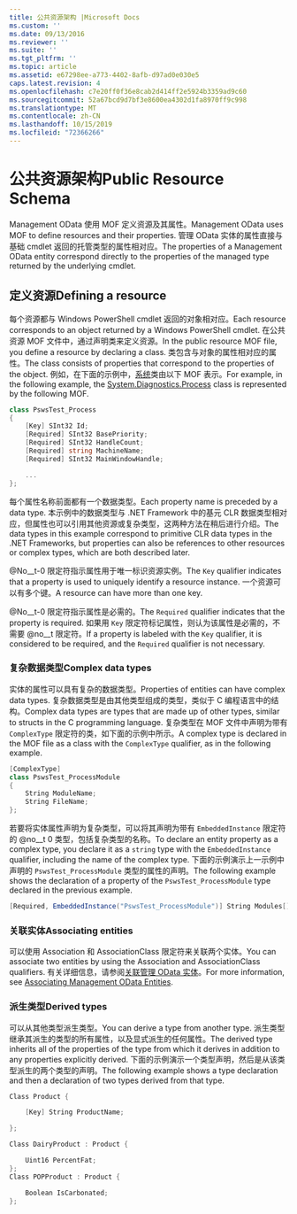 ```yaml
---
title: 公共资源架构 |Microsoft Docs
ms.custom: ''
ms.date: 09/13/2016
ms.reviewer: ''
ms.suite: ''
ms.tgt_pltfrm: ''
ms.topic: article
ms.assetid: e67298ee-a773-4402-8afb-d97ad0e030e5
caps.latest.revision: 4
ms.openlocfilehash: c7e20ff0f36e8cab2d414ff2e5924b3359ad9c60
ms.sourcegitcommit: 52a67bcd9d7bf3e8600ea4302d1fa8970ff9c998
ms.translationtype: MT
ms.contentlocale: zh-CN
ms.lasthandoff: 10/15/2019
ms.locfileid: "72366266"
---
```

# <a name="public-resource-schema"></a><span data-ttu-id="2f589-102">公共资源架构</span><span class="sxs-lookup"><span data-stu-id="2f589-102">Public Resource Schema</span></span>

<span data-ttu-id="2f589-103">Management OData 使用 MOF 定义资源及其属性。</span><span class="sxs-lookup"><span data-stu-id="2f589-103">Management OData uses MOF to define resources and their properties.</span></span> <span data-ttu-id="2f589-104">管理 OData 实体的属性直接与基础 cmdlet 返回的托管类型的属性相对应。</span><span class="sxs-lookup"><span data-stu-id="2f589-104">The properties of a Management OData entity correspond directly to the properties of the managed type returned by the underlying cmdlet.</span></span>

## <a name="defining-a-resource"></a><span data-ttu-id="2f589-105">定义资源</span><span class="sxs-lookup"><span data-stu-id="2f589-105">Defining a resource</span></span>

<span data-ttu-id="2f589-106">每个资源都与 Windows PowerShell cmdlet 返回的对象相对应。</span><span class="sxs-lookup"><span data-stu-id="2f589-106">Each resource corresponds to an object returned by a Windows PowerShell cmdlet.</span></span> <span data-ttu-id="2f589-107">在公共资源 MOF 文件中，通过声明类来定义资源。</span><span class="sxs-lookup"><span data-stu-id="2f589-107">In the public resource MOF file, you define a resource by declaring a class.</span></span> <span data-ttu-id="2f589-108">类包含与对象的属性相对应的属性。</span><span class="sxs-lookup"><span data-stu-id="2f589-108">The class consists of properties that correspond to the properties of the object.</span></span> <span data-ttu-id="2f589-109">例如，在下面的示例中，[系统](/dotnet/api/System.Diagnostics.Process)类由以下 MOF 表示。</span><span class="sxs-lookup"><span data-stu-id="2f589-109">For example, in the following example, the [System.Diagnostics.Process](/dotnet/api/System.Diagnostics.Process) class is represented by the following MOF.</span></span>

```csharp
class PswsTest_Process
{
    [Key] SInt32 Id;
    [Required] SInt32 BasePriority;
    [Required] SInt32 HandleCount;
    [Required] string MachineName;
    [Required] SInt32 MainWindowHandle;

    ...
};
```

<span data-ttu-id="2f589-110">每个属性名称前面都有一个数据类型。</span><span class="sxs-lookup"><span data-stu-id="2f589-110">Each property name is preceded by a data type.</span></span> <span data-ttu-id="2f589-111">本示例中的数据类型与 .NET Framework 中的基元 CLR 数据类型相对应，但属性也可以引用其他资源或复杂类型，这两种方法在稍后进行介绍。</span><span class="sxs-lookup"><span data-stu-id="2f589-111">The data types in this example correspond to primitive CLR data types in the .NET Frameworks, but properties can also be references to other resources or complex types, which are both described later.</span></span>

<span data-ttu-id="2f589-112">@No__t-0 限定符指示属性用于唯一标识资源实例。</span><span class="sxs-lookup"><span data-stu-id="2f589-112">The `Key` qualifier indicates that a property is used to uniquely identify a resource instance.</span></span> <span data-ttu-id="2f589-113">一个资源可以有多个键。</span><span class="sxs-lookup"><span data-stu-id="2f589-113">A resource can have more than one key.</span></span>

<span data-ttu-id="2f589-114">@No__t-0 限定符指示属性是必需的。</span><span class="sxs-lookup"><span data-stu-id="2f589-114">The `Required` qualifier indicates that the property is required.</span></span> <span data-ttu-id="2f589-115">如果用 `Key` 限定符标记属性，则认为该属性是必需的，不需要 @no__t 限定符。</span><span class="sxs-lookup"><span data-stu-id="2f589-115">If a property is labeled with the `Key` qualifier, it is considered to be required, and the `Required` qualifier is not necessary.</span></span>

### <a name="complex-data-types"></a><span data-ttu-id="2f589-116">复杂数据类型</span><span class="sxs-lookup"><span data-stu-id="2f589-116">Complex data types</span></span>

<span data-ttu-id="2f589-117">实体的属性可以具有复杂的数据类型。</span><span class="sxs-lookup"><span data-stu-id="2f589-117">Properties of entities can have complex data types.</span></span> <span data-ttu-id="2f589-118">复杂数据类型是由其他类型组成的类型，类似于 C 编程语言中的结构。</span><span class="sxs-lookup"><span data-stu-id="2f589-118">Complex data types are types that are made up of other types, similar to structs in the C programming language.</span></span> <span data-ttu-id="2f589-119">复杂类型在 MOF 文件中声明为带有 `ComplexType` 限定符的类，如下面的示例中所示。</span><span class="sxs-lookup"><span data-stu-id="2f589-119">A complex type is declared in the MOF file as a class with the `ComplexType` qualifier, as in the following example.</span></span>

```csharp
[ComplexType]
class PswsTest_ProcessModule
{
    String ModuleName;
    String FileName;
};
```

<span data-ttu-id="2f589-120">若要将实体属性声明为复杂类型，可以将其声明为带有 `EmbeddedInstance` 限定符的 @no__t 0 类型，包括复杂类型的名称。</span><span class="sxs-lookup"><span data-stu-id="2f589-120">To declare an entity property as a complex type, you declare it as a `string` type with the `EmbeddedInstance` qualifier, including the name of the complex type.</span></span> <span data-ttu-id="2f589-121">下面的示例演示上一示例中声明的 `PswsTest_ProcessModule` 类型的属性的声明。</span><span class="sxs-lookup"><span data-stu-id="2f589-121">The following example shows the declaration of a property of the `PswsTest_ProcessModule` type declared in the previous example.</span></span>

```csharp
[Required, EmbeddedInstance("PswsTest_ProcessModule")] String Modules[];
```

### <a name="associating-entities"></a><span data-ttu-id="2f589-122">关联实体</span><span class="sxs-lookup"><span data-stu-id="2f589-122">Associating entities</span></span>

<span data-ttu-id="2f589-123">可以使用 Association 和 AssociationClass 限定符来关联两个实体。</span><span class="sxs-lookup"><span data-stu-id="2f589-123">You can associate two entities by using the Association and AssociationClass qualifiers.</span></span> <span data-ttu-id="2f589-124">有关详细信息，请参阅[关联管理 OData 实体](./associating-management-odata-entities.md)。</span><span class="sxs-lookup"><span data-stu-id="2f589-124">For more information, see [Associating Management OData Entities](./associating-management-odata-entities.md).</span></span>

### <a name="derived-types"></a><span data-ttu-id="2f589-125">派生类型</span><span class="sxs-lookup"><span data-stu-id="2f589-125">Derived types</span></span>

<span data-ttu-id="2f589-126">可以从其他类型派生类型。</span><span class="sxs-lookup"><span data-stu-id="2f589-126">You can derive a type from another type.</span></span> <span data-ttu-id="2f589-127">派生类型继承其派生的类型的所有属性，以及显式派生的任何属性。</span><span class="sxs-lookup"><span data-stu-id="2f589-127">The derived type inherits all of the properties of the type from which it derives in addition to any properties explicitly derived.</span></span> <span data-ttu-id="2f589-128">下面的示例演示一个类型声明，然后是从该类型派生的两个类型的声明。</span><span class="sxs-lookup"><span data-stu-id="2f589-128">The following example shows a type declaration and then a declaration of two types derived from that type.</span></span>

```csharp
Class Product {

    [Key] String ProductName;

};

Class DairyProduct : Product {

    Uint16 PercentFat;
};
Class POPProduct : Product {

    Boolean IsCarbonated;
};
```